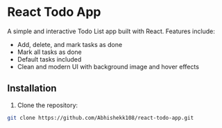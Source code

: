 # React Todo App

A simple and interactive Todo List app built with React. Features include:

- Add, delete, and mark tasks as done
- Mark all tasks as done
- Default tasks included
- Clean and modern UI with background image and hover effects


## Installation

1. Clone the repository:
```bash
git clone https://github.com/Abhishekk108/react-todo-app.git
